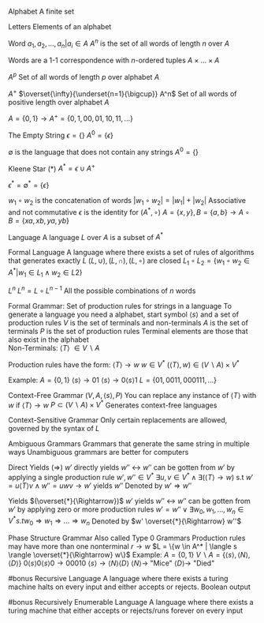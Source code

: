 Alphabet
	A finite set

Letters
	Elements of an alphabet

Word
	$a_1, a_2, \dots, a_n | a_i \in A$ 
	$A^n$ is the set of all words of length $n$ over $A$ 

Words are a 1-1 correspondence with $n$-ordered tuples $A \times \dots \times A$ 

$A^p$
	Set of all words of length $p$ over alphabet $A$ 

$A^+$
	$\overset{\infty}{\underset{n=1}{\bigcup}} A^n$
	Set of all words of positive length over alphabet $A$ 

$A = \{0, 1\} \to A^+ = \{0, 1, 00, 01, 10, 11, \dots \}$ 

The Empty String
	$\epsilon = \{\}$ 
	$A^0 = \{\epsilon\}$	

$\emptyset$ is the language that does not contain any strings
	$A^0 = \{\}$ 

Kleene Star $(*)$
	$A^* = \epsilon \cup A^+$ 

$\epsilon^* = \emptyset^* = \{\epsilon\}$ 

$w_1 \circ w_2$ is the concatenation of words
	$|w_1 \circ w_2 | = |w_1| + |w_2|$ 
	Associative and not commutative 
	$\epsilon$ is the identity for $(A^*, \circ)$ 
	$A = \{x, y\}, B = \{a, b\} \to A \circ B = \{xa, xb, ya, yb\}$ 

Language
	A language $L$ over $A$ is a subset of $A^*$ 

Formal Language
	A language where there exists a set of rules of algorithms that generates exactly $L$ 
	$(L, \cup), (L, \cap), (L, \circ)$ are closed
	$L_1 \circ L_2 = \{ w_1 \circ w_2 \in A^* | w_1 \in L_1 \land w_2 \in L2 \}$ 

$L^n$
	$L^n = L \circ L^{n-1}$
	All the possible combinations of $n$ words

Formal Grammar:
	Set of production rules for strings in a language 
	To generate a language you need a alphabet, start symbol $\langle s\rangle$ and a set of production rules 
	$V$ is the set of terminals and non-terminals 
	$A$ is the set of terminals 
	$P$ is the set of production rules
	Terminal elements are those that also exist in the alphabet		
	Non-Terminals:
		$\langle T \rangle$ $\in V \backslash A$ 

Production rules have the form:
	$\langle T\rangle \to w$ 
	$w \in V^*$ 
	$(\langle T\rangle , w) \in (V\backslash A) \times V^*$ 

Example: 
	$A = \{0, 1\}$ 
	$\langle s\rangle \to 01$
	$\langle s\rangle  \to 0 \langle s \rangle 1$ 
	$L = \{01, 0011, 000111, \dots \}$ 
	
Context-Free Grammar $(V, A, \langle s \rangle , P)$ 
	You can replace any instance of $\langle T \rangle$ with $w$ if $\langle T \rangle \to w$ 
	$P \subset (V \backslash A) \times V^*$ 
	Generates context-free languages 

Context-Sensitive Grammar
	Only certain replacements are allowed, governed by the syntax of $L$ 

Ambiguous Grammars
	Grammars that generate the same string in multiple ways 
	Unambiguous grammars are better for computers 

Direct Yields $(\Rightarrow)$ 
	$w'$ directly yields $w''$ $\leftrightarrow$ $w''$ can be gotten from $w'$ by applying a single production rule
	$w', w'' \in V^*$ 
	$\exists u, v \in V^* \land \exists (\langle T \rangle \to w)$ s.t  $w' = u \langle T \rangle v \land w'' = uwv \to w'$ yields $w''$ 
	Denoted by $w' \Rightarrow w''$ 

Yields $(\overset{*}{\Rightarrow})$ 
	$w'$ yields $w''$ $\leftrightarrow$ $w''$ can be gotten from $w'$ by applying zero or more production rules
	$w' = w'' \lor \exists w_0, w_1, \dots, w_n \in V^* s.t w_0 \Rightarrow w_1 \Rightarrow \dots \Rightarrow w_{n}$
	Denoted by $w' \overset{*}{\Rightarrow} w''$ 

Phase Structure Grammar 
	Also called Type 0 Grammars 
	Production rules may have more than one nonterminal
	$r \to w$ 
	$L = \{w \in A^* | \langle s \rangle \overset{*}{\Rightarrow} w\}$ 
	Example:
		$A = \{0, 1\}$ 
		$V \backslash A = \{\langle s \rangle, \langle N \rangle, \langle D \rangle \}$ 
		$0 \langle s \rangle 0 \langle s  \rangle 0 \to 00010$
		$\langle s \rangle \to \langle N \rangle \langle D \rangle$
		$\langle N \rangle \to$ "Mice" 
		$\langle D \rangle \to$ "Died" 

#bonus 
Recursive Language
	A language where there exists a turing machine halts on every input and either accepts or rejects. Boolean output 

#bonus 
Recursively Enumerable Language
	A language where there exists a turing machine that either accepts or rejects/runs forever on every input